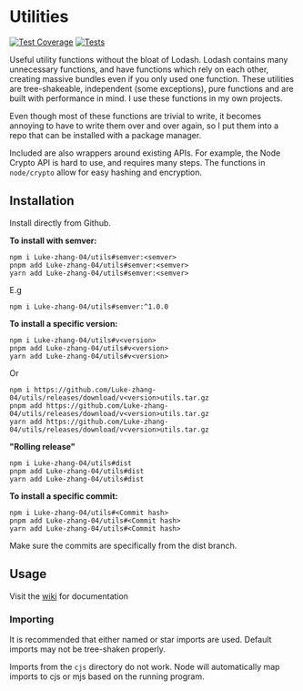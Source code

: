 # Utilities

[![Test Coverage](https://api.codeclimate.com/v1/badges/fcd61de6806fd794213c/test_coverage)](https://codeclimate.com/github/Luke-zhang-04/utils/test_coverage)
[![Tests](https://img.shields.io/github/actions/workflow/status/luke-zhang-04/utils/CI.yml?branch=master&label=tests&logo=github)](https://github.com/Luke-zhang-04/utils/actions/workflows/CI.yml)

Useful utility functions without the bloat of Lodash. Lodash contains many unnecessary functions, and have functions which rely on each other, creating massive bundles even if you only used one function. These utilities are tree-shakeable, independent (some exceptions), pure functions and are built with performance in mind. I use these functions in my own projects.

Even though most of these functions are trivial to write, it becomes annoying to have to write them over and over again, so I put them into a repo that can be installed with a package manager.

Included are also wrappers around existing APIs. For example, the Node Crypto API is hard to use, and requires many steps. The functions in `node/crypto` allow for easy hashing and encryption.

## Installation

Install directly from Github.

**To install with semver:**

```
npm i Luke-zhang-04/utils#semver:<semver>
pnpm add Luke-zhang-04/utils#semver:<semver>
yarn add Luke-zhang-04/utils#semver:<semver>
```

E.g

```
npm i Luke-zhang-04/utils#semver:^1.0.0
```

**To install a specific version:**

```
npm i Luke-zhang-04/utils#v<version>
pnpm add Luke-zhang-04/utils#v<version>
yarn add Luke-zhang-04/utils#v<version>
```

Or

```
npm i https://github.com/Luke-zhang-04/utils/releases/download/v<version>utils.tar.gz
pnpm add https://github.com/Luke-zhang-04/utils/releases/download/v<version>utils.tar.gz
yarn add https://github.com/Luke-zhang-04/utils/releases/download/v<version>utils.tar.gz
```

**"Rolling release"**

```
npm i Luke-zhang-04/utils#dist
pnpm add Luke-zhang-04/utils#dist
yarn add Luke-zhang-04/utils#dist
```

**To install a specific commit:**

```
npm i Luke-zhang-04/utils#<Commit hash>
pnpm add Luke-zhang-04/utils#<Commit hash>
yarn add Luke-zhang-04/utils#<Commit hash>
```

Make sure the commits are specifically from the dist branch.

## Usage

Visit the [wiki](https://github.com/Luke-zhang-04/utils/wiki) for documentation

### Importing

It is recommended that either named or star imports are used. Default imports may not be tree-shaken properly.

Imports from the `cjs` directory do not work. Node will automatically map imports to cjs or mjs based on the running program.
